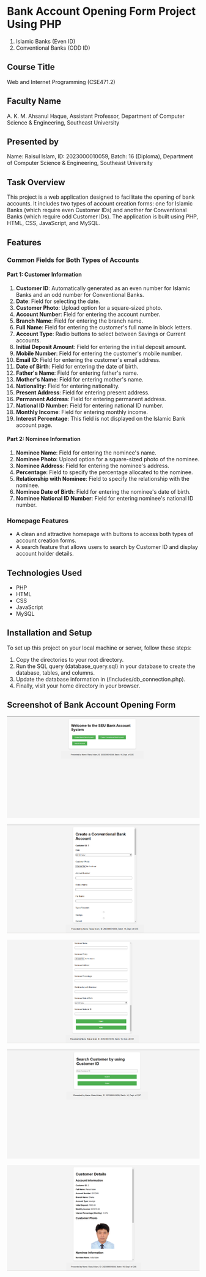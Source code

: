 # Bank Account Opening Form Project Using PHP
1. Islamic Banks (Even ID) 
2. Conventional Banks (ODD ID)

## Course Title
Web and Internet Programming (CSE471.2)

## Faculty Name
A. K. M. Ahsanul Haque, Assistant Professor, Department of Computer Science & Engineering, Southeast University

## Presented by
Name: Raisul Islam, ID: 2023000010059, Batch: 16 (Diploma), Department of Computer Science & Engineering, Southeast University

## Task Overview
This project is a web application designed to facilitate the opening of bank accounts. It includes two types of account creation forms: one for Islamic Banks (which require even Customer IDs) and another for Conventional Banks (which require odd Customer IDs). The application is built using PHP, HTML, CSS, JavaScript, and MySQL.

## Features

### Common Fields for Both Types of Accounts
#### Part 1: Customer Information
1. **Customer ID**: Automatically generated as an even number for Islamic Banks and an odd number for Conventional Banks.
2. **Date**: Field for selecting the date.
3. **Customer Photo**: Upload option for a square-sized photo.
4. **Account Number**: Field for entering the account number.
5. **Branch Name**: Field for entering the branch name.
6. **Full Name**: Field for entering the customer's full name in block letters.
7. **Account Type**: Radio buttons to select between Savings or Current accounts.
8. **Initial Deposit Amount**: Field for entering the initial deposit amount.
9. **Mobile Number**: Field for entering the customer's mobile number.
10. **Email ID**: Field for entering the customer's email address.
11. **Date of Birth**: Field for entering the date of birth.
12. **Father's Name**: Field for entering father's name.
13. **Mother's Name**: Field for entering mother's name.
14. **Nationality**: Field for entering nationality.
15. **Present Address**: Field for entering present address.
16. **Permanent Address**: Field for entering permanent address.
17. **National ID Number**: Field for entering national ID number.
18. **Monthly Income**: Field for entering monthly income.
19. **Interest Percentage**: This field is not displayed on the Islamic Bank account page.

#### Part 2: Nominee Information
1. **Nominee Name**: Field for entering the nominee's name.
2. **Nominee Photo**: Upload option for a square-sized photo of the nominee.
3. **Nominee Address**: Field for entering the nominee's address.
4. **Percentage**: Field to specify the percentage allocated to the nominee.
5. **Relationship with Nominee**: Field to specify the relationship with the nominee.
6. **Nominee Date of Birth**: Field for entering the nominee's date of birth.
7. **Nominee National ID Number**: Field for entering nominee's national ID number.

### Homepage Features
- A clean and attractive homepage with buttons to access both types of account creation forms.
- A search feature that allows users to search by Customer ID and display account holder details.

## Technologies Used
- PHP
- HTML
- CSS
- JavaScript
- MySQL

## Installation and Setup
To set up this project on your local machine or server, follow these steps:
1. Copy the directories to your root directory.
2. Run the SQL query (database_query.sql) in your database to create the database, tables, and columns.
3. Update the database information in (/includes/db_connection.php).
4. Finally, visit your home directory in your browser.

## Screenshot of Bank Account Opening Form
![Index Page](/Screenshots/Index_page.png)

![Account Creation Form Screenshot](/Screenshots/Account_creation_page1.png)

![Account Creation Form Screenshot](/Screenshots/Account_creation_page2.png)

![Customer Search Page](/Screenshots/Customer_search_page_using_ID.png)

![Customer Search Result Page](/Screenshots/Search_result_customer_with_ID.png)
